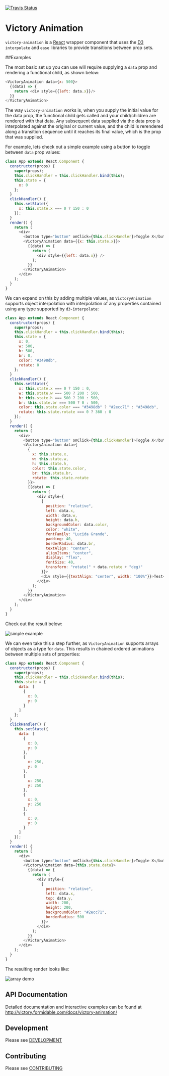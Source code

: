 [![Travis Status][trav_img]][trav_site]

Victory Animation
=============

`victory-animation` is a [React](https://github.com/facebook/react) wrapper component that uses the [D3](https://github.com/mbostock/d3) `interpolate` and `ease` libraries to provide transitions between prop sets.

##Examples

The most basic set up you can use will require supplying a `data` prop and rendering a functional child, as shown below:

``` javascript
<VictoryAnimation data={x: 500}>
  {(data) => {
    return <div style={{left: data.x}}/>
  }}
</VictoryAnimation>
```

The way `victory-animation` works is, when you supply the initial value for the data prop, the functional child gets called and your child/children are rendered with that data. Any subsequent data supplied via the data prop is interpolated against the original or current value, and the child is rerendered along a transition sequence until it reaches its final value, which is the prop that was supplied.

For example, lets check out a simple example using a button to toggle between `data` prop values:

``` javascript
class App extends React.Component {
  constructor(props) {
    super(props);
    this.clickHandler = this.clickHandler.bind(this);
    this.state = {
      x: 0
    };
  }
  clickHandler() {
    this.setState({
      x: this.state.x === 0 ? 150 : 0
    });
  }
  render() {
    return (
      <div>
        <button type="button" onClick={this.clickHandler}>Toggle X</button>
        <VictoryAnimation data={{x: this.state.x}}>
          {(data) => {
            return (
              <div style={{left: data.x}} />
            );
          }}
        </VictoryAnimation>
      </div>
    );
  }
}
```

We can expand on this by adding multiple values, as `VictoryAnimation` supports object interpolation with interpolation of any properties contained using any type supported by `d3-interpolate`:

``` javascript
class App extends React.Component {
  constructor(props) {
    super(props);
    this.clickHandler = this.clickHandler.bind(this);
    this.state = {
      x: 0,
      w: 500,
      h: 500,
      br: 0,
      color: "#3498db",
      rotate: 0
    };
  }
  clickHandler() {
    this.setState({
      x: this.state.x === 0 ? 150 : 0,
      w: this.state.w === 500 ? 200 : 500,
      h: this.state.h === 500 ? 200 : 500,
      br: this.state.br === 500 ? 0 : 500,
      color: this.state.color === "#3498db" ? "#2ecc71" : "#3498db",
      rotate: this.state.rotate === 0 ? 360 : 0
    });
  }
  render() {
    return (
      <div>
        <button type="button" onClick={this.clickHandler}>Toggle X</button>
        <VictoryAnimation data={
          {
            x: this.state.x,
            w: this.state.w,
            h: this.state.h,
            color: this.state.color,
            br: this.state.br,
            rotate: this.state.rotate
          }}>
          {(data) => {
            return (
              <div style={
                {
                  position: "relative",
                  left: data.x,
                  width: data.w,
                  height: data.h,
                  backgroundColor: data.color,
                  color: "white",
                  fontFamily: "Lucida Grande",
                  padding: 40,
                  borderRadius: data.br,
                  textAlign: "center",
                  alignItems: "center",
                  display: "flex",
                  fontSize: 40,
                  transform: "rotate(" + data.rotate + "deg)"
                }}>
                <div style={{textAlign: "center", width: "100%"}}>Test</div>
              </div>
            );
          }}
        </VictoryAnimation>
      </div>
    );
  }
}
```

Check out the result below:

![simple example](http://i.imgur.com/1td3wFj.gif)

We can even take this a step further, as `VictoryAnimation` supports arrays of objects as a type for `data`. This results in chained ordered animations between multiple sets of properties:

``` javascript
class App extends React.Component {
  constructor(props) {
    super(props);
    this.clickHandler = this.clickHandler.bind(this);
    this.state = {
      data: [
        {
          x: 0,
          y: 0
        }
      ]
    };
  }
  clickHandler() {
    this.setState({
      data: [
        {
          x: 0,
          y: 0
        },
        {
          x: 250,
          y: 0
        },
        {
          x: 250,
          y: 250
        },
        {
          x: 0,
          y: 250
        },
        {
          x: 0,
          y: 0
        }
      ]
    });
  }
  render() {
    return (
      <div>
        <button type="button" onClick={this.clickHandler}>Toggle X</button>
        <VictoryAnimation data={this.state.data}>
          {(data) => {
            return (
              <div style={
                {
                  position: "relative",
                  left: data.x,
                  top: data.y,
                  width: 200,
                  height: 200,
                  backgroundColor: "#2ecc71",
                  borderRadius: 500
                }}>
              </div>
            );
          }}
        </VictoryAnimation>
      </div>
    );
  }
}
```

The resulting render looks like:

![array demo](http://i.imgur.com/zuLvSnu.gif)

## API Documentation

Detailed documentation and interactive examples can be found at http://victory.formidable.com/docs/victory-animation/

## Development

Please see [DEVELOPMENT](DEVELOPMENT.md)

## Contributing

Please see [CONTRIBUTING](CONTRIBUTING.md)

[trav_img]: https://api.travis-ci.org/FormidableLabs/victory-animation.svg
[trav_site]: https://travis-ci.org/FormidableLabs/victory-animation
